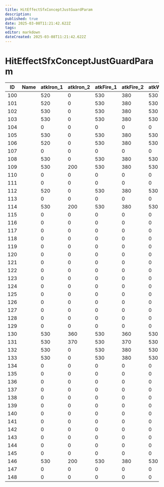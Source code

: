 ```yaml
---
title: HitEffectSfxConceptJustGuardParam
description: 
published: true
date: 2025-03-08T11:21:42.622Z
tags: 
editor: markdown
dateCreated: 2025-03-08T11:21:42.622Z
---
```


# HitEffectSfxConceptJustGuardParam
|ID |Name|atkIron_1|atkIron_2|atkFire_1|atkFire_2|atkWood_1|atkWood_2|atkBody_1|atkBody_2|atkEclipse_1|atkEclipse_2|atkEnergy_1|atkEnergy_2|atkNone_1|atkNone_2|atkDmy1_1|atkDmy1_2|atkDmy2_1|atkDmy2_2|atkDmy3_1|atkDmy3_2|atkMaggot_1|atkMaggot_2|atkWax_1|atkWax_2|atkFireFlame_1|atkFireFlame_2|atkEclipseGas_1|atkEclipseGas_2|atkEnergyStrong_1|atkEnergyStrong_2|reserve                                                                                                                                 |
|---|-|---|---|---|---|---|---|---|---|---|---|-|-|-|-|-|-|-|-|-|-|-|-|-|-|-|-|---|---|-|-|----------------------------------------------------------------------------------------------------------------------------------------|
|100| |520|0  |530|380|530|0  |530|0  |530|450|0|0|0|0|0|0|0|0|0|0|0|0|0|0|0|0|530|440|0|0|[0&#124;0&#124;0&#124;0&#124;0&#124;0&#124;0&#124;0&#124;0&#124;0&#124;0&#124;0&#124;0&#124;0&#124;0&#124;0&#124;0&#124;0&#124;0&#124;0]|
101| |520|0  |530|380|530|0  |0  |570|530|450|0|0|0|0|0|0|0|0|0|0|0|0|0|0|0|0|530|440|0|0|[0&#124;0&#124;0&#124;0&#124;0&#124;0&#124;0&#124;0&#124;0&#124;0&#124;0&#124;0&#124;0&#124;0&#124;0&#124;0&#124;0&#124;0&#124;0&#124;0]|
102| |530|0  |530|380|530|0  |530|80 |530|450|0|0|0|0|0|0|0|0|0|0|0|0|0|0|0|0|530|440|0|0|[0&#124;0&#124;0&#124;0&#124;0&#124;0&#124;0&#124;0&#124;0&#124;0&#124;0&#124;0&#124;0&#124;0&#124;0&#124;0&#124;0&#124;0&#124;0&#124;0]|
103| |530|0  |530|380|530|0  |530|0  |530|450|0|0|0|0|0|0|0|0|0|0|0|0|0|0|0|0|530|440|0|0|[0&#124;0&#124;0&#124;0&#124;0&#124;0&#124;0&#124;0&#124;0&#124;0&#124;0&#124;0&#124;0&#124;0&#124;0&#124;0&#124;0&#124;0&#124;0&#124;0]|
104| |0  |0  |0  |0  |0  |0  |0  |0  |0  |0  |0|0|0|0|0|0|0|0|0|0|0|0|0|0|0|0|0  |0  |0|0|[0&#124;0&#124;0&#124;0&#124;0&#124;0&#124;0&#124;0&#124;0&#124;0&#124;0&#124;0&#124;0&#124;0&#124;0&#124;0&#124;0&#124;0&#124;0&#124;0]|
105| |530|0  |530|380|530|0  |530|0  |530|450|0|0|0|0|0|0|0|0|0|0|0|0|0|0|0|0|530|440|0|0|[0&#124;0&#124;0&#124;0&#124;0&#124;0&#124;0&#124;0&#124;0&#124;0&#124;0&#124;0&#124;0&#124;0&#124;0&#124;0&#124;0&#124;0&#124;0&#124;0]|
106| |520|0  |530|380|530|0  |530|0  |530|450|0|0|0|0|0|0|0|0|0|0|0|0|0|0|0|0|530|440|0|0|[0&#124;0&#124;0&#124;0&#124;0&#124;0&#124;0&#124;0&#124;0&#124;0&#124;0&#124;0&#124;0&#124;0&#124;0&#124;0&#124;0&#124;0&#124;0&#124;0]|
107| |0  |0  |0  |0  |0  |0  |0  |0  |0  |0  |0|0|0|0|0|0|0|0|0|0|0|0|0|0|0|0|0  |0  |0|0|[0&#124;0&#124;0&#124;0&#124;0&#124;0&#124;0&#124;0&#124;0&#124;0&#124;0&#124;0&#124;0&#124;0&#124;0&#124;0&#124;0&#124;0&#124;0&#124;0]|
108| |530|0  |530|380|530|0  |530|0  |530|450|0|0|0|0|0|0|0|0|0|0|0|0|0|0|0|0|530|440|0|0|[0&#124;0&#124;0&#124;0&#124;0&#124;0&#124;0&#124;0&#124;0&#124;0&#124;0&#124;0&#124;0&#124;0&#124;0&#124;0&#124;0&#124;0&#124;0&#124;0]|
109| |530|200|530|380|530|0  |530|0  |530|450|0|0|0|0|0|0|0|0|0|0|0|0|0|0|0|0|530|440|0|0|[0&#124;0&#124;0&#124;0&#124;0&#124;0&#124;0&#124;0&#124;0&#124;0&#124;0&#124;0&#124;0&#124;0&#124;0&#124;0&#124;0&#124;0&#124;0&#124;0]|
110| |0  |0  |0  |0  |0  |0  |0  |0  |0  |0  |0|0|0|0|0|0|0|0|0|0|0|0|0|0|0|0|0  |0  |0|0|[0&#124;0&#124;0&#124;0&#124;0&#124;0&#124;0&#124;0&#124;0&#124;0&#124;0&#124;0&#124;0&#124;0&#124;0&#124;0&#124;0&#124;0&#124;0&#124;0]|
111| |0  |0  |0  |0  |0  |0  |0  |0  |0  |0  |0|0|0|0|0|0|0|0|0|0|0|0|0|0|0|0|0  |0  |0|0|[0&#124;0&#124;0&#124;0&#124;0&#124;0&#124;0&#124;0&#124;0&#124;0&#124;0&#124;0&#124;0&#124;0&#124;0&#124;0&#124;0&#124;0&#124;0&#124;0]|
112| |520|0  |530|380|530|0  |530|0  |530|450|0|0|0|0|0|0|0|0|0|0|0|0|0|0|0|0|530|440|0|0|[0&#124;0&#124;0&#124;0&#124;0&#124;0&#124;0&#124;0&#124;0&#124;0&#124;0&#124;0&#124;0&#124;0&#124;0&#124;0&#124;0&#124;0&#124;0&#124;0]|
113| |0  |0  |0  |0  |0  |0  |0  |0  |0  |0  |0|0|0|0|0|0|0|0|0|0|0|0|0|0|0|0|0  |0  |0|0|[0&#124;0&#124;0&#124;0&#124;0&#124;0&#124;0&#124;0&#124;0&#124;0&#124;0&#124;0&#124;0&#124;0&#124;0&#124;0&#124;0&#124;0&#124;0&#124;0]|
114| |530|200|530|380|530|0  |530|0  |530|450|0|0|0|0|0|0|0|0|0|0|0|0|0|0|0|0|530|440|0|0|[0&#124;0&#124;0&#124;0&#124;0&#124;0&#124;0&#124;0&#124;0&#124;0&#124;0&#124;0&#124;0&#124;0&#124;0&#124;0&#124;0&#124;0&#124;0&#124;0]|
115| |0  |0  |0  |0  |0  |0  |0  |0  |0  |0  |0|0|0|0|0|0|0|0|0|0|0|0|0|0|0|0|0  |0  |0|0|[0&#124;0&#124;0&#124;0&#124;0&#124;0&#124;0&#124;0&#124;0&#124;0&#124;0&#124;0&#124;0&#124;0&#124;0&#124;0&#124;0&#124;0&#124;0&#124;0]|
116| |0  |0  |0  |0  |0  |0  |0  |0  |0  |0  |0|0|0|0|0|0|0|0|0|0|0|0|0|0|0|0|0  |0  |0|0|[0&#124;0&#124;0&#124;0&#124;0&#124;0&#124;0&#124;0&#124;0&#124;0&#124;0&#124;0&#124;0&#124;0&#124;0&#124;0&#124;0&#124;0&#124;0&#124;0]|
117| |0  |0  |0  |0  |0  |0  |0  |0  |0  |0  |0|0|0|0|0|0|0|0|0|0|0|0|0|0|0|0|0  |0  |0|0|[0&#124;0&#124;0&#124;0&#124;0&#124;0&#124;0&#124;0&#124;0&#124;0&#124;0&#124;0&#124;0&#124;0&#124;0&#124;0&#124;0&#124;0&#124;0&#124;0]|
118| |0  |0  |0  |0  |0  |0  |0  |0  |0  |0  |0|0|0|0|0|0|0|0|0|0|0|0|0|0|0|0|0  |0  |0|0|[0&#124;0&#124;0&#124;0&#124;0&#124;0&#124;0&#124;0&#124;0&#124;0&#124;0&#124;0&#124;0&#124;0&#124;0&#124;0&#124;0&#124;0&#124;0&#124;0]|
119| |0  |0  |0  |0  |0  |0  |0  |0  |0  |0  |0|0|0|0|0|0|0|0|0|0|0|0|0|0|0|0|0  |0  |0|0|[0&#124;0&#124;0&#124;0&#124;0&#124;0&#124;0&#124;0&#124;0&#124;0&#124;0&#124;0&#124;0&#124;0&#124;0&#124;0&#124;0&#124;0&#124;0&#124;0]|
120| |0  |0  |0  |0  |0  |0  |0  |0  |0  |0  |0|0|0|0|0|0|0|0|0|0|0|0|0|0|0|0|0  |0  |0|0|[0&#124;0&#124;0&#124;0&#124;0&#124;0&#124;0&#124;0&#124;0&#124;0&#124;0&#124;0&#124;0&#124;0&#124;0&#124;0&#124;0&#124;0&#124;0&#124;0]|
121| |0  |0  |0  |0  |0  |0  |0  |0  |0  |0  |0|0|0|0|0|0|0|0|0|0|0|0|0|0|0|0|0  |0  |0|0|[0&#124;0&#124;0&#124;0&#124;0&#124;0&#124;0&#124;0&#124;0&#124;0&#124;0&#124;0&#124;0&#124;0&#124;0&#124;0&#124;0&#124;0&#124;0&#124;0]|
122| |0  |0  |0  |0  |0  |0  |0  |0  |0  |0  |0|0|0|0|0|0|0|0|0|0|0|0|0|0|0|0|0  |0  |0|0|[0&#124;0&#124;0&#124;0&#124;0&#124;0&#124;0&#124;0&#124;0&#124;0&#124;0&#124;0&#124;0&#124;0&#124;0&#124;0&#124;0&#124;0&#124;0&#124;0]|
123| |0  |0  |0  |0  |0  |0  |0  |0  |0  |0  |0|0|0|0|0|0|0|0|0|0|0|0|0|0|0|0|0  |0  |0|0|[0&#124;0&#124;0&#124;0&#124;0&#124;0&#124;0&#124;0&#124;0&#124;0&#124;0&#124;0&#124;0&#124;0&#124;0&#124;0&#124;0&#124;0&#124;0&#124;0]|
124| |0  |0  |0  |0  |0  |0  |0  |0  |0  |0  |0|0|0|0|0|0|0|0|0|0|0|0|0|0|0|0|0  |0  |0|0|[0&#124;0&#124;0&#124;0&#124;0&#124;0&#124;0&#124;0&#124;0&#124;0&#124;0&#124;0&#124;0&#124;0&#124;0&#124;0&#124;0&#124;0&#124;0&#124;0]|
125| |0  |0  |0  |0  |0  |0  |0  |0  |0  |0  |0|0|0|0|0|0|0|0|0|0|0|0|0|0|0|0|0  |0  |0|0|[0&#124;0&#124;0&#124;0&#124;0&#124;0&#124;0&#124;0&#124;0&#124;0&#124;0&#124;0&#124;0&#124;0&#124;0&#124;0&#124;0&#124;0&#124;0&#124;0]|
126| |0  |0  |0  |0  |0  |0  |0  |0  |0  |0  |0|0|0|0|0|0|0|0|0|0|0|0|0|0|0|0|0  |0  |0|0|[0&#124;0&#124;0&#124;0&#124;0&#124;0&#124;0&#124;0&#124;0&#124;0&#124;0&#124;0&#124;0&#124;0&#124;0&#124;0&#124;0&#124;0&#124;0&#124;0]|
127| |0  |0  |0  |0  |0  |0  |0  |0  |0  |0  |0|0|0|0|0|0|0|0|0|0|0|0|0|0|0|0|0  |0  |0|0|[0&#124;0&#124;0&#124;0&#124;0&#124;0&#124;0&#124;0&#124;0&#124;0&#124;0&#124;0&#124;0&#124;0&#124;0&#124;0&#124;0&#124;0&#124;0&#124;0]|
128| |0  |0  |0  |0  |0  |0  |0  |0  |0  |0  |0|0|0|0|0|0|0|0|0|0|0|0|0|0|0|0|0  |0  |0|0|[0&#124;0&#124;0&#124;0&#124;0&#124;0&#124;0&#124;0&#124;0&#124;0&#124;0&#124;0&#124;0&#124;0&#124;0&#124;0&#124;0&#124;0&#124;0&#124;0]|
129| |0  |0  |0  |0  |0  |0  |0  |0  |0  |0  |0|0|0|0|0|0|0|0|0|0|0|0|0|0|0|0|0  |0  |0|0|[0&#124;0&#124;0&#124;0&#124;0&#124;0&#124;0&#124;0&#124;0&#124;0&#124;0&#124;0&#124;0&#124;0&#124;0&#124;0&#124;0&#124;0&#124;0&#124;0]|
130| |530|360|530|360|530|360|530|360|530|360|0|0|0|0|0|0|0|0|0|0|0|0|0|0|0|0|530|360|0|0|[0&#124;0&#124;0&#124;0&#124;0&#124;0&#124;0&#124;0&#124;0&#124;0&#124;0&#124;0&#124;0&#124;0&#124;0&#124;0&#124;0&#124;0&#124;0&#124;0]|
131| |530|370|530|370|530|370|530|370|530|370|0|0|0|0|0|0|0|0|0|0|0|0|0|0|0|0|530|370|0|0|[0&#124;0&#124;0&#124;0&#124;0&#124;0&#124;0&#124;0&#124;0&#124;0&#124;0&#124;0&#124;0&#124;0&#124;0&#124;0&#124;0&#124;0&#124;0&#124;0]|
132| |530|0  |530|380|530|0  |530|0  |530|450|0|0|0|0|0|0|0|0|0|0|0|0|0|0|0|0|530|440|0|0|[0&#124;0&#124;0&#124;0&#124;0&#124;0&#124;0&#124;0&#124;0&#124;0&#124;0&#124;0&#124;0&#124;0&#124;0&#124;0&#124;0&#124;0&#124;0&#124;0]|
133| |530|0  |530|380|530|0  |530|0  |530|450|0|0|0|0|0|0|0|0|0|0|0|0|0|0|0|0|530|440|0|0|[0&#124;0&#124;0&#124;0&#124;0&#124;0&#124;0&#124;0&#124;0&#124;0&#124;0&#124;0&#124;0&#124;0&#124;0&#124;0&#124;0&#124;0&#124;0&#124;0]|
134| |0  |0  |0  |0  |0  |0  |0  |0  |0  |0  |0|0|0|0|0|0|0|0|0|0|0|0|0|0|0|0|0  |0  |0|0|[0&#124;0&#124;0&#124;0&#124;0&#124;0&#124;0&#124;0&#124;0&#124;0&#124;0&#124;0&#124;0&#124;0&#124;0&#124;0&#124;0&#124;0&#124;0&#124;0]|
135| |0  |0  |0  |0  |0  |0  |0  |0  |0  |0  |0|0|0|0|0|0|0|0|0|0|0|0|0|0|0|0|0  |0  |0|0|[0&#124;0&#124;0&#124;0&#124;0&#124;0&#124;0&#124;0&#124;0&#124;0&#124;0&#124;0&#124;0&#124;0&#124;0&#124;0&#124;0&#124;0&#124;0&#124;0]|
136| |0  |0  |0  |0  |0  |0  |0  |0  |0  |0  |0|0|0|0|0|0|0|0|0|0|0|0|0|0|0|0|0  |0  |0|0|[0&#124;0&#124;0&#124;0&#124;0&#124;0&#124;0&#124;0&#124;0&#124;0&#124;0&#124;0&#124;0&#124;0&#124;0&#124;0&#124;0&#124;0&#124;0&#124;0]|
137| |0  |0  |0  |0  |0  |0  |0  |0  |0  |0  |0|0|0|0|0|0|0|0|0|0|0|0|0|0|0|0|0  |0  |0|0|[0&#124;0&#124;0&#124;0&#124;0&#124;0&#124;0&#124;0&#124;0&#124;0&#124;0&#124;0&#124;0&#124;0&#124;0&#124;0&#124;0&#124;0&#124;0&#124;0]|
138| |0  |0  |0  |0  |0  |0  |0  |0  |0  |0  |0|0|0|0|0|0|0|0|0|0|0|0|0|0|0|0|0  |0  |0|0|[0&#124;0&#124;0&#124;0&#124;0&#124;0&#124;0&#124;0&#124;0&#124;0&#124;0&#124;0&#124;0&#124;0&#124;0&#124;0&#124;0&#124;0&#124;0&#124;0]|
139| |0  |0  |0  |0  |0  |0  |0  |0  |0  |0  |0|0|0|0|0|0|0|0|0|0|0|0|0|0|0|0|0  |0  |0|0|[0&#124;0&#124;0&#124;0&#124;0&#124;0&#124;0&#124;0&#124;0&#124;0&#124;0&#124;0&#124;0&#124;0&#124;0&#124;0&#124;0&#124;0&#124;0&#124;0]|
140| |0  |0  |0  |0  |0  |0  |0  |0  |0  |0  |0|0|0|0|0|0|0|0|0|0|0|0|0|0|0|0|0  |0  |0|0|[0&#124;0&#124;0&#124;0&#124;0&#124;0&#124;0&#124;0&#124;0&#124;0&#124;0&#124;0&#124;0&#124;0&#124;0&#124;0&#124;0&#124;0&#124;0&#124;0]|
141| |0  |0  |0  |0  |0  |0  |0  |0  |0  |0  |0|0|0|0|0|0|0|0|0|0|0|0|0|0|0|0|0  |0  |0|0|[0&#124;0&#124;0&#124;0&#124;0&#124;0&#124;0&#124;0&#124;0&#124;0&#124;0&#124;0&#124;0&#124;0&#124;0&#124;0&#124;0&#124;0&#124;0&#124;0]|
142| |0  |0  |0  |0  |0  |0  |0  |0  |0  |0  |0|0|0|0|0|0|0|0|0|0|0|0|0|0|0|0|0  |0  |0|0|[0&#124;0&#124;0&#124;0&#124;0&#124;0&#124;0&#124;0&#124;0&#124;0&#124;0&#124;0&#124;0&#124;0&#124;0&#124;0&#124;0&#124;0&#124;0&#124;0]|
143| |0  |0  |0  |0  |0  |0  |0  |0  |0  |0  |0|0|0|0|0|0|0|0|0|0|0|0|0|0|0|0|0  |0  |0|0|[0&#124;0&#124;0&#124;0&#124;0&#124;0&#124;0&#124;0&#124;0&#124;0&#124;0&#124;0&#124;0&#124;0&#124;0&#124;0&#124;0&#124;0&#124;0&#124;0]|
144| |0  |0  |0  |0  |0  |0  |0  |0  |0  |0  |0|0|0|0|0|0|0|0|0|0|0|0|0|0|0|0|0  |0  |0|0|[0&#124;0&#124;0&#124;0&#124;0&#124;0&#124;0&#124;0&#124;0&#124;0&#124;0&#124;0&#124;0&#124;0&#124;0&#124;0&#124;0&#124;0&#124;0&#124;0]|
145| |0  |0  |0  |0  |0  |0  |0  |0  |0  |0  |0|0|0|0|0|0|0|0|0|0|0|0|0|0|0|0|0  |0  |0|0|[0&#124;0&#124;0&#124;0&#124;0&#124;0&#124;0&#124;0&#124;0&#124;0&#124;0&#124;0&#124;0&#124;0&#124;0&#124;0&#124;0&#124;0&#124;0&#124;0]|
146| |530|200|530|380|530|0  |530|0  |530|450|0|0|0|0|0|0|0|0|0|0|0|0|0|0|0|0|530|440|0|0|[0&#124;0&#124;0&#124;0&#124;0&#124;0&#124;0&#124;0&#124;0&#124;0&#124;0&#124;0&#124;0&#124;0&#124;0&#124;0&#124;0&#124;0&#124;0&#124;0]|
147| |0  |0  |0  |0  |0  |0  |0  |0  |0  |0  |0|0|0|0|0|0|0|0|0|0|0|0|0|0|0|0|0  |0  |0|0|[0&#124;0&#124;0&#124;0&#124;0&#124;0&#124;0&#124;0&#124;0&#124;0&#124;0&#124;0&#124;0&#124;0&#124;0&#124;0&#124;0&#124;0&#124;0&#124;0]|
148| |0  |0  |0  |0  |0  |0  |0  |0  |0  |0  |0|0|0|0|0|0|0|0|0|0|0|0|0|0|0|0|0  |0  |0|0|[0&#124;0&#124;0&#124;0&#124;0&#124;0&#124;0&#124;0&#124;0&#124;0&#124;0&#124;0&#124;0&#124;0&#124;0&#124;0&#124;0&#124;0&#124;0&#124;0]|
